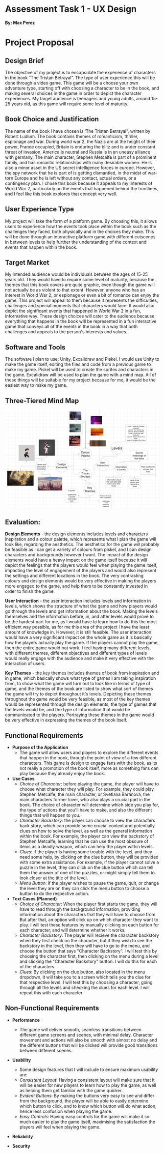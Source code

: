 # **Assessment Task 1 - UX Design**
**By: Max Perez**

# Project Proposal

## Design Brief

The objective of my project is to encapsulate the experience of characters in the book “The Tristan Betrayal”. The type of user experience this will be done through a video game. This game will be a choose your own adventure type, starting off with choosing a character to be in the book, and making several choices in the game in order to depict the character experiences. My target audience is teenagers and young adults, around 15-25 years old, as this game will require some level of maturity.

## Book Choice and Justification
The name of the book I have chosen is ‘The Tristan Betrayal”, written by Robert Ludlum. The book contains themes of romanticism, thriller, espionage and war. During world war 2, the Nazis are at the height of their power, France occupied, Britain is enduring the blitz and is under constant threat of invasion, America is neutral and Russia is in an uneasy alliance with germany. The main character, Stephen Metcalfe is part of a prominent family, and has romantic relationships with many desirable women. He is also a minor asset in the US secret intelligence forces in europe. However, the spy network that he is part of is getting dismantled, in the midst of war-torn Europe and he is left without any contact, actual orders, or a contingency plan. I chose this book because it appeals to my interests of World War 2, particularly on the events that happened behind the frontlines, and I feel like this book explores that concept very well. 

## User Experience Type
My project will take the form of a platform game. By choosing this, it allows users to experience how the events took place within the book such as the challenges they faced, both physically and in the choices they make. This will be done through an interactive platform game with different cutscenes in between levels to help further the understanding of the context and events that happen within the book.

## Target Market
My intended audience would be individuals between the ages of 15-25  years old. They would have to require some level of maturity, because the themes that this book covers are quite graphic, even though the game will not actually be as violent to that extent. However, anyone who has an interest in World War 2, or espionage or even a bit of romance can enjoy the game. This project will appeal to them because it represents the difficulties, challenges and special moments that characters would face. It would also depict the significant events that happened in World War 2 in a fun, informative way. These design choices will cater to the audience because everything that happens in the book will be represented in a fun interactive game that conveys all of the events in the book in a way that both challenges and appeals to the person's interests and values. 

##  Software and Tools 
The software I plan to use: Unity, Excalidraw and Piskel. I would use Unity to make the game itself, editing the files and code from a previous game to make my game. Piskel will be used to create the sprites and characters in the game. Excalidraw will be used to plan the game with a mind map. All of these things will be suitable for my project because for me, it would be the easiest way to make my game. 

## Three-Tiered Mind Map
![image](images/Screenshot%202025-03-11%20121846.png "Mind Map")


## Evaluation:

**Design Elements** - the design elements includes levels and characters inspiration and a colour palette, which represents what I plan the game will look like, regarding the aesthetics. The aesthetics for the game will probably be feasible as I can get a variety of colours from piskel, and I can design characters and backgrounds however I want. The impact of the design elements would have a heavy impact on the game itself because it will depict the feelings that the players would feel when playing the game itself, impacting the level of engagement of the players and would also represent the settings and different locations in the book. The very contrasting colours and design elements would be very effective in making the players more engaged to the game, and help them to be constantly invested in order to finish the game. 

**User Interaction** - the user interaction includes levels and information in levels, which shows the structure of what the game and how players would go through the levels and get information about the book. Making the levels themselves and the information before, in, and after levels would prove to be the hardest part for me, as I would have to learn how to do this the most efficient way possible, as for me this area of the project I have the least amount of knowledge in. However, it is still feasible. The user interaction would have a very significant impact on the whole game as it is basically how the players actually play the game. If the players cannot play the game, then the entire game would not work. I feel having many different levels, with different themes, different objectives and different types of levels would really engage with the audience and make it very effective with the interaction of users. 

**Key Themes** - the key themes includes themes of book from inspiration and in game, which basically shows what type of games I am taking inspiration from, to show what the game will turn out to look like in terms of type of game, and the themes of the book are listed to show what sort of themes the game will try to depict throughout it's levels. Depicting these themes throughout the game would be very feasible, as most of the key themes would be represented through the design elements, the type of games that the levels would be, and the type of information that would be communicated to the players. Portraying these themes in the game would be very effective in expressing the themes of the book itself.  

## Functional Requirements

- **Purpose of the Application**
    - The game will allow users and players to explore the different events that happen in the book, through the point of view of a few different characters. This game is design to engage fans with the book, as its not really a promotion of the book itself, more as something fans can play because they already enjoy the book. 
- **Use Cases**
     - *Choice of Character*: before playing the game, the player will have to choose what character they will play. For example, they could play Stephen Metcalfe, the main character, or Svetlana Baranova, the main characters former lover, who also plays a crucial part in the book. The choice of character will determine which side you play for, the type of actions that you'll have to make, and also the different things that will happen to you. 
     - *Character Backstory*: the player can choose to view the characters back story, which can provide some crucial context and potentially clues on how to solve the level, as well as the general information within the book. For example, the player can view the backstory of Stephen Metcalfe, learning that he can use the most obscure of items as a deadly weapon, which can help the player within levels.
    - *Clues*: if the player is having some trouble with the level, and they need some help, by clicking on the clue button, they will be provided with some extra assistance. For example, if the player cannot solve a puzzle in the level, they can click on the clue button which can tell them the answer of one of the puzzles, or might simply tell them to look closer at the title of the level.
    - *Menu Button*: if the player wishes to pause the game, quit, or change the level they are on they can click the menu button to choose a button to do the respective action.
- **Text Cases (Planned)**
    - *Choice of Character*: When the player first starts the game, they will have to read through the background information, providing information about the characters that they will have to choose from. But after that, an option will click up on which character they want to play. I will test these features by manually clicking on each button for each character, and will determine whether it works. 
    - *Character Backstory*: The player will recieve the character backstory when they first check on the character, but if they wish to see the backstory in the level, then they will have to go to the menu, and choose the button that says "Character Backstory". I will test this by choosing the character first, then clicking on the menu during a level and clicking the "Character Backstory" button. I will do this for each of the characters.
    - *Clues*: By clicking on the clue button, also located in the menu dropdown, it will take you to a screen which tells you the clue for that respective level. I will test this by choosing a character, going through all the levels and checking the clues for each level. I will repeat this with each character.
    
## Non-Functional Requirements

- **Performance**
    - The game will deliver smooth, seamless transitions between different game screens and scenes, with minimal delay. Character movement and actions will also be smooth with almost no delay and the different buttons that will be clicked will provide good transitions between different scenes. 
- **Usability**
    - Some design features that I will include to ensure maximum usability are:
    - *Consistent Layout*: Having a consistent layout will make sure that it will be easier for new players to learn how to play the game, as well as helping them get familiar with the game quicker. 
    - *Evident Buttons*: By making the buttons very easy to see and differ from the background, the player will be able to easily determine which button to click, and to know which button will do what action, hence less confusion when playing the game. 
    - *Easy Controls*: Having easy controls for the game will make it so much easier to play the game itself, maximising the satisfaction the players will feel when playing the game.
    
- **Reliability**

- **Security**


